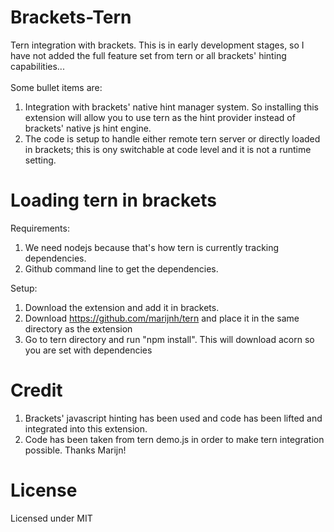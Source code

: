 Brackets-Tern
=============

Tern integration with brackets.  This is in early development stages, so I have not added the full feature set from tern or all brackets' hinting capabilities...<br><br>
Some bullet items are:

1. Integration with brackets' native hint manager system. So installing this extension will allow you to use tern as the hint provider instead of brackets' native js hint engine.
2. The code is setup to handle either remote tern server or directly loaded in brackets; this is ony switchable at code level and it is not a runtime setting.


Loading tern in brackets
=============

Requirements:<br>
1. We need nodejs because that's how tern is currently tracking dependencies.<br>
2. Github command line to get the dependencies.<br>

Setup:<br>
1. Download the extension and add it in brackets.<br>
2. Download https://github.com/marijnh/tern and place it in the same directory as the extension<br>
3. Go to tern directory and run "npm install". This will download acorn so you are set with dependencies<br>


Credit
=============

1. Brackets' javascript hinting has been used and code has been lifted and integrated into this extension.<br>
2. Code has been taken from tern demo.js in order to make tern integration possible.  Thanks Marijn!<br>



License
=============

Licensed under MIT
